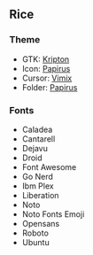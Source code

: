 
## Rice

### Theme
- GTK: [Kripton](https://github.com/EliverLara/Kripton)
- Icon: [Papirus](https://github.com/PapirusDevelopmentTeam/papirus-icon-theme)
- Cursor: [Vimix](https://github.com/vinceliuice/Vimix-cursors)
- Folder: [Papirus](https://github.com/PapirusDevelopmentTeam/papirus-folders)

### Fonts
- Caladea
- Cantarell
- Dejavu
- Droid
- Font Awesome
- Go Nerd
- Ibm Plex
- Liberation
- Noto
- Noto Fonts Emoji
- Opensans
- Roboto
- Ubuntu
